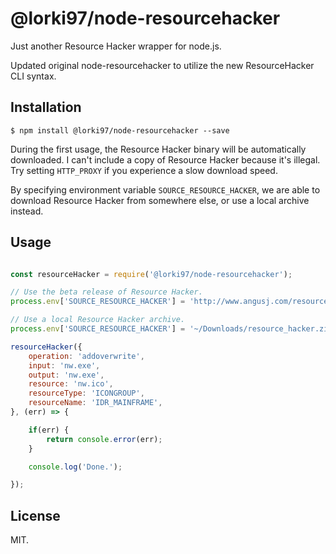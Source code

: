 # @lorki97/node-resourcehacker

Just another Resource Hacker wrapper for node.js.

Updated original node-resourcehacker to utilize the new ResourceHacker CLI syntax.

## Installation

```
$ npm install @lorki97/node-resourcehacker --save
```

During the first usage, the Resource Hacker binary will be automatically downloaded. I can't include a copy of Resource Hacker because it's illegal. Try setting `HTTP_PROXY` if you experience a slow download speed.

By specifying environment variable `SOURCE_RESOURCE_HACKER`, we are able to download Resource Hacker from somewhere else, or use a local archive instead.

## Usage

```javascript

const resourceHacker = require('@lorki97/node-resourcehacker');

// Use the beta release of Resource Hacker.
process.env['SOURCE_RESOURCE_HACKER'] = 'http://www.angusj.com/resourcehacker/resource_hacker_beta.zip';

// Use a local Resource Hacker archive.
process.env['SOURCE_RESOURCE_HACKER'] = '~/Downloads/resource_hacker.zip';

resourceHacker({
    operation: 'addoverwrite',
    input: 'nw.exe',
    output: 'nw.exe',
    resource: 'nw.ico',
    resourceType: 'ICONGROUP',
    resourceName: 'IDR_MAINFRAME',
}, (err) => {

    if(err) {
        return console.error(err);
    }

    console.log('Done.');

});

```

## License

MIT.

